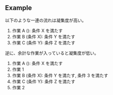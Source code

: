 ## Example

以下のような一連の流れは凝集度が高い。

1. 作業 A (): 条件 X を満たす
2. 作業 B (条件 X): 条件 Y を満たす
3. 作業 C (条件 Y): 条件 Z を満たす

逆に、余計な作業が入っていると凝集度が低い。

1. 作業 A (): 条件 X を満たす
2. 作業 1
3. 作業 B (条件 X): 条件 Y を満たす, 条件 3 を満たす
4. 作業 C (条件 Y): 条件 Z を満たす
5. 作業 2
